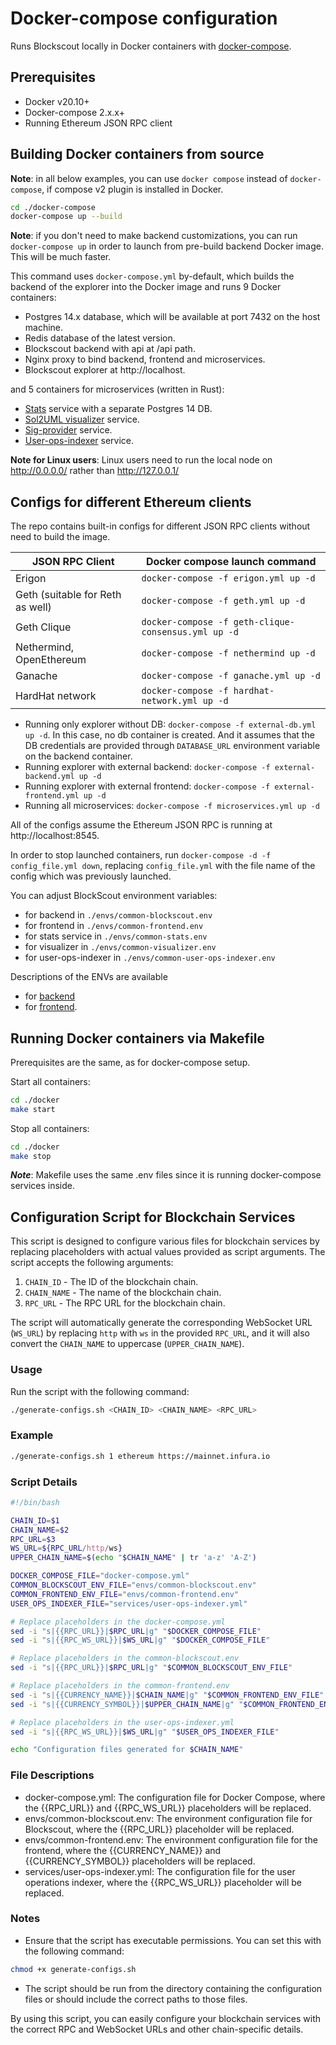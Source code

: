 # Docker-compose configuration

Runs Blockscout locally in Docker containers with [docker-compose](https://github.com/docker/compose).

## Prerequisites

- Docker v20.10+
- Docker-compose 2.x.x+
- Running Ethereum JSON RPC client

## Building Docker containers from source

**Note**: in all below examples, you can use `docker compose` instead of `docker-compose`, if compose v2 plugin is installed in Docker.

```bash
cd ./docker-compose
docker-compose up --build
```

**Note**: if you don't need to make backend customizations, you can run `docker-compose up` in order to launch from pre-build backend Docker image. This will be much faster.

This command uses `docker-compose.yml` by-default, which builds the backend of the explorer into the Docker image and runs 9 Docker containers:

- Postgres 14.x database, which will be available at port 7432 on the host machine.
- Redis database of the latest version.
- Blockscout backend with api at /api path.
- Nginx proxy to bind backend, frontend and microservices.
- Blockscout explorer at http://localhost.

and 5 containers for microservices (written in Rust):

- [Stats](https://github.com/blockscout/blockscout-rs/tree/main/stats) service with a separate Postgres 14 DB.
- [Sol2UML visualizer](https://github.com/blockscout/blockscout-rs/tree/main/visualizer) service.
- [Sig-provider](https://github.com/blockscout/blockscout-rs/tree/main/sig-provider) service.
- [User-ops-indexer](https://github.com/blockscout/blockscout-rs/tree/main/user-ops-indexer) service.

**Note for Linux users**: Linux users need to run the local node on http://0.0.0.0/ rather than http://127.0.0.1/

## Configs for different Ethereum clients

The repo contains built-in configs for different JSON RPC clients without need to build the image.

| __JSON RPC Client__    | __Docker compose launch command__ |
| -------- | ------- |
| Erigon  | `docker-compose -f erigon.yml up -d`    |
| Geth (suitable for Reth as well) | `docker-compose -f geth.yml up -d`     |
| Geth Clique    | `docker-compose -f geth-clique-consensus.yml up -d`    |
| Nethermind, OpenEthereum    | `docker-compose -f nethermind up -d`    |
| Ganache    | `docker-compose -f ganache.yml up -d`    |
| HardHat network    | `docker-compose -f hardhat-network.yml up -d`    |

- Running only explorer without DB: `docker-compose -f external-db.yml up -d`. In this case, no db container is created. And it assumes that the DB credentials are provided through `DATABASE_URL` environment variable on the backend container.
- Running explorer with external backend: `docker-compose -f external-backend.yml up -d`
- Running explorer with external frontend: `docker-compose -f external-frontend.yml up -d`
- Running all microservices: `docker-compose -f microservices.yml up -d`

All of the configs assume the Ethereum JSON RPC is running at http://localhost:8545.

In order to stop launched containers, run `docker-compose -d -f config_file.yml down`, replacing `config_file.yml` with the file name of the config which was previously launched.

You can adjust BlockScout environment variables:

- for backend in `./envs/common-blockscout.env`
- for frontend in `./envs/common-frontend.env`
- for stats service in `./envs/common-stats.env`
- for visualizer in `./envs/common-visualizer.env`
- for user-ops-indexer in `./envs/common-user-ops-indexer.env`

Descriptions of the ENVs are available

- for [backend](https://docs.blockscout.com/for-developers/information-and-settings/env-variables)
- for [frontend](https://github.com/blockscout/frontend/blob/main/docs/ENVS.md).

## Running Docker containers via Makefile

Prerequisites are the same, as for docker-compose setup.

Start all containers:

```bash
cd ./docker
make start
```

Stop all containers:

```bash
cd ./docker
make stop
```

***Note***: Makefile uses the same .env files since it is running docker-compose services inside.

## Configuration Script for Blockchain Services

This script is designed to configure various files for blockchain services by replacing placeholders with actual values provided as script arguments. The script accepts the following arguments:

1. `CHAIN_ID` - The ID of the blockchain chain.
2. `CHAIN_NAME` - The name of the blockchain chain.
3. `RPC_URL` - The RPC URL for the blockchain chain.

The script will automatically generate the corresponding WebSocket URL (`WS_URL`) by replacing `http` with `ws` in the provided `RPC_URL`, and it will also convert the `CHAIN_NAME` to uppercase (`UPPER_CHAIN_NAME`).

### Usage

Run the script with the following command:

```bash
./generate-configs.sh <CHAIN_ID> <CHAIN_NAME> <RPC_URL>
```
### Example
```bash
./generate-configs.sh 1 ethereum https://mainnet.infura.io
```

### Script Details

```bash
#!/bin/bash

CHAIN_ID=$1
CHAIN_NAME=$2
RPC_URL=$3
WS_URL=${RPC_URL/http/ws}
UPPER_CHAIN_NAME=$(echo "$CHAIN_NAME" | tr 'a-z' 'A-Z')

DOCKER_COMPOSE_FILE="docker-compose.yml"
COMMON_BLOCKSCOUT_ENV_FILE="envs/common-blockscout.env"
COMMON_FRONTEND_ENV_FILE="envs/common-frontend.env"
USER_OPS_INDEXER_FILE="services/user-ops-indexer.yml"

# Replace placeholders in the docker-compose.yml
sed -i "s|{{RPC_URL}}|$RPC_URL|g" "$DOCKER_COMPOSE_FILE"
sed -i "s|{{RPC_WS_URL}}|$WS_URL|g" "$DOCKER_COMPOSE_FILE"

# Replace placeholders in the common-blockscout.env
sed -i "s|{{RPC_URL}}|$RPC_URL|g" "$COMMON_BLOCKSCOUT_ENV_FILE"

# Replace placeholders in the common-frontend.env
sed -i "s|{{CURRENCY_NAME}}|$CHAIN_NAME|g" "$COMMON_FRONTEND_ENV_FILE"
sed -i "s|{{CURRENCY_SYMBOL}}|$UPPER_CHAIN_NAME|g" "$COMMON_FRONTEND_ENV_FILE"

# Replace placeholders in the user-ops-indexer.yml
sed -i "s|{{RPC_WS_URL}}|$WS_URL|g" "$USER_OPS_INDEXER_FILE"

echo "Configuration files generated for $CHAIN_NAME"
```
### File Descriptions

- docker-compose.yml: The configuration file for Docker Compose, where the {{RPC_URL}} and {{RPC_WS_URL}} placeholders will be replaced.
- envs/common-blockscout.env: The environment configuration file for Blockscout, where the {{RPC_URL}} placeholder will be replaced.
- envs/common-frontend.env: The environment configuration file for the frontend, where the {{CURRENCY_NAME}} and {{CURRENCY_SYMBOL}} placeholders will be replaced.
- services/user-ops-indexer.yml: The configuration file for the user operations indexer, where the {{RPC_WS_URL}} placeholder will be replaced.

### Notes
- Ensure that the script has executable permissions. You can set this with the following command:
```bash
chmod +x generate-configs.sh
```
- The script should be run from the directory containing the configuration files or should include the correct paths to those files.

By using this script, you can easily configure your blockchain services with the correct RPC and WebSocket URLs and other chain-specific details.